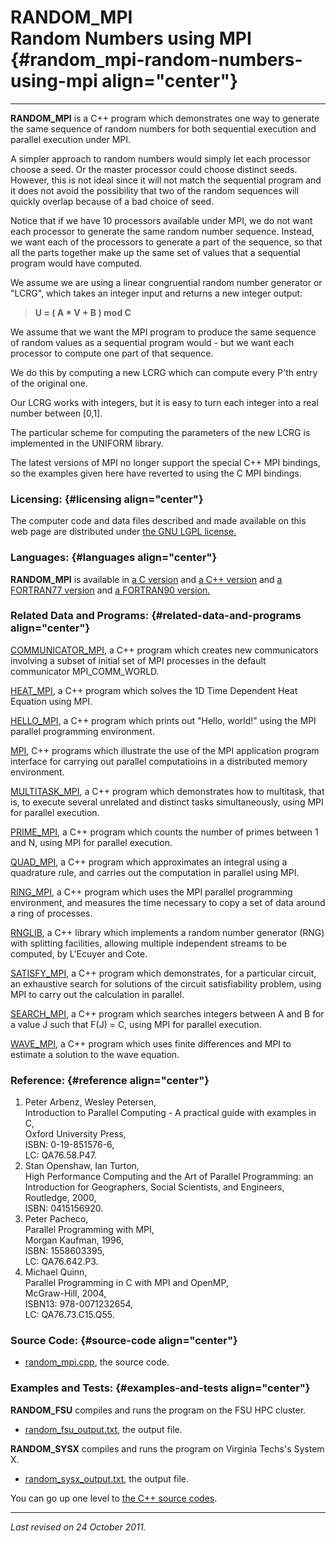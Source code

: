 RANDOM\_MPI\
Random Numbers using MPI {#random_mpi-random-numbers-using-mpi align="center"}
========================

------------------------------------------------------------------------

**RANDOM\_MPI** is a C++ program which demonstrates one way to generate
the same sequence of random numbers for both sequential execution and
parallel execution under MPI.

A simpler approach to random numbers would simply let each processor
choose a seed. Or the master processor could choose distinct seeds.
However, this is not ideal since it will not match the sequential
program and it does not avoid the possibility that two of the random
sequences will quickly overlap because of a bad choice of seed.

Notice that if we have 10 processors available under MPI, we do not want
each processor to generate the same random number sequence. Instead, we
want each of the processors to generate a part of the sequence, so that
all the parts together make up the same set of values that a sequential
program would have computed.

We assume we are using a linear congruential random number generator or
"LCRG", which takes an integer input and returns a new integer output:

> **U = ( A \* V + B ) mod C**

We assume that we want the MPI program to produce the same sequence of
random values as a sequential program would - but we want each processor
to compute one part of that sequence.

We do this by computing a new LCRG which can compute every P'th entry of
the original one.

Our LCRG works with integers, but it is easy to turn each integer into a
real number between \[0,1\].

The particular scheme for computing the parameters of the new LCRG is
implemented in the UNIFORM library.

The latest versions of MPI no longer support the special C++ MPI
bindings, so the examples given here have reverted to using the C MPI
bindings.

### Licensing: {#licensing align="center"}

The computer code and data files described and made available on this
web page are distributed under [the GNU LGPL
license.](../../txt/gnu_lgpl.txt)

### Languages: {#languages align="center"}

**RANDOM\_MPI** is available in [a C
version](../../c_src/random_mpi/random_mpi.md) and [a C++
version](../../master/random_mpi/random_mpi.md) and [a FORTRAN77
version](../../f77_src/random_mpi/random_mpi.md) and [a FORTRAN90
version.](../../f_src/random_mpi/random_mpi.md)

### Related Data and Programs: {#related-data-and-programs align="center"}

[COMMUNICATOR\_MPI](../../master/communicator_mpi/communicator_mpi.md),
a C++ program which creates new communicators involving a subset of
initial set of MPI processes in the default communicator
MPI\_COMM\_WORLD.

[HEAT\_MPI](../../master/heat_mpi/heat_mpi.md), a C++ program which
solves the 1D Time Dependent Heat Equation using MPI.

[HELLO\_MPI](../../master/hello_mpi/hello_mpi.md), a C++ program
which prints out "Hello, world!" using the MPI parallel programming
environment.

[MPI](../../master/mpi/mpi.md), C++ programs which illustrate the use
of the MPI application program interface for carrying out parallel
computatioins in a distributed memory environment.

[MULTITASK\_MPI](../../master/multitask_mpi/multitask_mpi.md), a C++
program which demonstrates how to multitask, that is, to execute several
unrelated and distinct tasks simultaneously, using MPI for parallel
execution.

[PRIME\_MPI](../../master/prime_mpi/prime_mpi.md), a C++ program
which counts the number of primes between 1 and N, using MPI for
parallel execution.

[QUAD\_MPI](../../master/quad_mpi/quad_mpi.md), a C++ program which
approximates an integral using a quadrature rule, and carries out the
computation in parallel using MPI.

[RING\_MPI](../../master/ring_mpi/ring_mpi.md), a C++ program which
uses the MPI parallel programming environment, and measures the time
necessary to copy a set of data around a ring of processes.

[RNGLIB](../../master/rnglib/rnglib.md), a C++ library which
implements a random number generator (RNG) with splitting facilities,
allowing multiple independent streams to be computed, by L'Ecuyer and
Cote.

[SATISFY\_MPI](../../master/satisfy_mpi/satisfy_mpi.md), a C++
program which demonstrates, for a particular circuit, an exhaustive
search for solutions of the circuit satisfiability problem, using MPI to
carry out the calculation in parallel.

[SEARCH\_MPI](../../master/search_mpi/search_mpi.md), a C++ program
which searches integers between A and B for a value J such that F(J) =
C, using MPI for parallel execution.

[WAVE\_MPI](../../master/wave_mpi/wave_mpi.md), a C++ program which
uses finite differences and MPI to estimate a solution to the wave
equation.

### Reference: {#reference align="center"}

1.  Peter Arbenz, Wesley Petersen,\
    Introduction to Parallel Computing - A practical guide with examples
    in C,\
    Oxford University Press,\
    ISBN: 0-19-851576-6,\
    LC: QA76.58.P47.
2.  Stan Openshaw, Ian Turton,\
    High Performance Computing and the Art of Parallel Programming: an
    Introduction for Geographers, Social Scientists, and Engineers,\
    Routledge, 2000,\
    ISBN: 0415156920.
3.  Peter Pacheco,\
    Parallel Programming with MPI,\
    Morgan Kaufman, 1996,\
    ISBN: 1558603395,\
    LC: QA76.642.P3.
4.  Michael Quinn,\
    Parallel Programming in C with MPI and OpenMP,\
    McGraw-Hill, 2004,\
    ISBN13: 978-0071232654,\
    LC: QA76.73.C15.Q55.

### Source Code: {#source-code align="center"}

-   [random\_mpi.cpp](random_mpi.cpp), the source code.

### Examples and Tests: {#examples-and-tests align="center"}

**RANDOM\_FSU** compiles and runs the program on the FSU HPC cluster.

-   [random\_fsu\_output.txt](random_fsu_output.txt), the output file.

**RANDOM\_SYSX** compiles and runs the program on Virginia Techs's
System X.

-   [random\_sysx\_output.txt](random_sysx_output.txt), the output file.

You can go up one level to [the C++ source codes](../cpp_src.md).

------------------------------------------------------------------------

*Last revised on 24 October 2011.*
